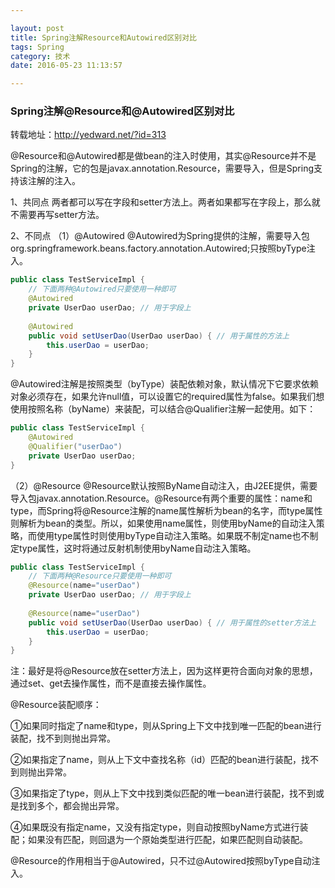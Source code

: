 ```yaml
---

layout: post
title: Spring注解Resource和Autowired区别对比
tags: Spring
category: 技术
date: 2016-05-23 11:13:57

---
```


### Spring注解@Resource和@Autowired区别对比

转载地址：http://yedward.net/?id=313

@Resource和@Autowired都是做bean的注入时使用，其实@Resource并不是Spring的注解，它的包是javax.annotation.Resource，需要导入，但是Spring支持该注解的注入。

1、共同点
两者都可以写在字段和setter方法上。两者如果都写在字段上，那么就不需要再写setter方法。

2、不同点
（1）@Autowired
@Autowired为Spring提供的注解，需要导入包org.springframework.beans.factory.annotation.Autowired;只按照byType注入。

```java
public class TestServiceImpl {
	// 下面两种@Autowired只要使用一种即可
	@Autowired
	private UserDao userDao; // 用于字段上
	
	@Autowired
	public void setUserDao(UserDao userDao) { // 用于属性的方法上
		this.userDao = userDao;
	}
}
```

@Autowired注解是按照类型（byType）装配依赖对象，默认情况下它要求依赖对象必须存在，如果允许null值，可以设置它的required属性为false。如果我们想使用按照名称（byName）来装配，可以结合@Qualifier注解一起使用。如下：

```java
public class TestServiceImpl {
	@Autowired
	@Qualifier("userDao")
	private UserDao userDao; 
}
```

（2）@Resource
@Resource默认按照ByName自动注入，由J2EE提供，需要导入包javax.annotation.Resource。@Resource有两个重要的属性：name和type，而Spring将@Resource注解的name属性解析为bean的名字，而type属性则解析为bean的类型。所以，如果使用name属性，则使用byName的自动注入策略，而使用type属性时则使用byType自动注入策略。如果既不制定name也不制定type属性，这时将通过反射机制使用byName自动注入策略。

```java
public class TestServiceImpl {
	// 下面两种@Resource只要使用一种即可
	@Resource(name="userDao")
	private UserDao userDao; // 用于字段上
	
	@Resource(name="userDao")
	public void setUserDao(UserDao userDao) { // 用于属性的setter方法上
		this.userDao = userDao;
	}
}
```

注：最好是将@Resource放在setter方法上，因为这样更符合面向对象的思想，通过set、get去操作属性，而不是直接去操作属性。

@Resource装配顺序：

①如果同时指定了name和type，则从Spring上下文中找到唯一匹配的bean进行装配，找不到则抛出异常。

②如果指定了name，则从上下文中查找名称（id）匹配的bean进行装配，找不到则抛出异常。

③如果指定了type，则从上下文中找到类似匹配的唯一bean进行装配，找不到或是找到多个，都会抛出异常。

④如果既没有指定name，又没有指定type，则自动按照byName方式进行装配；如果没有匹配，则回退为一个原始类型进行匹配，如果匹配则自动装配。

@Resource的作用相当于@Autowired，只不过@Autowired按照byType自动注入。

